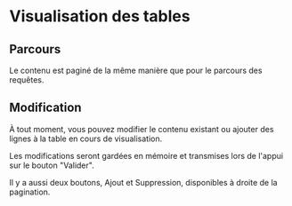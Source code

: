 Visualisation des tables
========================


Parcours
--------

Le contenu est paginé de la même manière que pour le parcours des requêtes.


Modification
------------

À tout moment, vous pouvez modifier le contenu existant ou ajouter des lignes à la table en cours de visualisation.

Les modifications seront gardées en mémoire et transmises lors de l'appui sur le bouton "Valider".

Il y a aussi deux boutons, Ajout et Suppression, disponibles à droite de la pagination.
